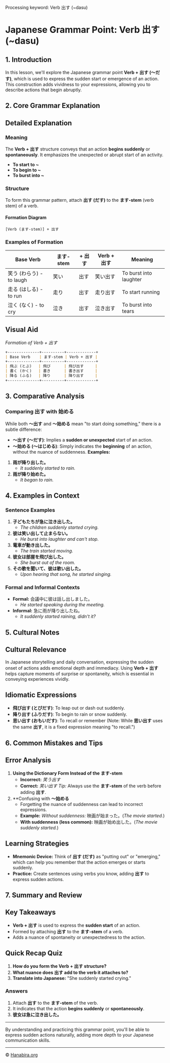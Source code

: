 Processing keyword: Verb 出す (~dasu)
# Japanese Grammar Point: Verb 出す (~dasu)

## 1. Introduction
In this lesson, we'll explore the Japanese grammar point **Verb + 出す (～だす)**, which is used to express the sudden start or emergence of an action. This construction adds vividness to your expressions, allowing you to describe actions that begin abruptly.
## 2. Core Grammar Explanation
## Detailed Explanation
### Meaning
The **Verb + 出す** structure conveys that an action **begins suddenly** or **spontaneously**. It emphasizes the unexpected or abrupt start of an activity.
- **To start to ~**
- **To begin to ~**
- **To burst into ~**
### Structure
To form this grammar pattern, attach **出す (だす)** to the **ます-stem** (verb stem) of a verb.
#### Formation Diagram
```
[Verb (ます-stem)] + 出す
```
### Examples of Formation
| Base Verb | ます-stem | + 出す | Verb + 出す | Meaning |
|-----------|-----------|--------|-------------|---------|
| 笑う (わらう) - to laugh | 笑い      | 出す   | 笑い出す      | To burst into laughter |
| 走る (はしる) - to run  | 走り      | 出す   | 走り出す      | To start running |
| 泣く (なく) - to cry    | 泣き      | 出す   | 泣き出す      | To burst into tears |
## Visual Aid
*Formation of Verb + 出す*

```markdown
+--------------+----------+-------------+
| Base Verb    | ます-stem | Verb + 出す |
+--------------+----------+-------------+
| 飛ぶ (とぶ)   | 飛び      | 飛び出す     |
| 書く (かく)   | 書き      | 書き出す     |
| 降る (ふる)   | 降り      | 降り出す     |
+--------------+----------+-------------+
```
## 3. Comparative Analysis
### Comparing **出す** with **始める**
While both **～出す** and **～始める** mean "to start doing something," there is a subtle difference:
- **～出す (～だす)**: Implies a **sudden or unexpected** start of an action.
- **～始める (～はじめる)**: Simply indicates the **beginning** of an action, without the nuance of suddenness.
**Examples:**
1. **雨が降り出した。**
   - *It suddenly started to rain.*
2. **雨が降り始めた。**
   - *It began to rain.*
## 4. Examples in Context
### Sentence Examples
1. **子どもたちが急に泣き出した。**
   - *The children suddenly started crying.*
2. **彼は笑い出して止まらない。**
   - *He burst into laughter and can't stop.*
3. **電車が動き出した。**
   - *The train started moving.*
4. **彼女は部屋を飛び出した。**
   - *She burst out of the room.*
5. **その歌を聞いて、彼は歌い出した。**
   - *Upon hearing that song, he started singing.*
### Formal and Informal Contexts
- **Formal:** 会議中に彼は話し出しました。
  - *He started speaking during the meeting.*
- **Informal:** 急に雨が降り出したね。
  - *It suddenly started raining, didn't it?*
## 5. Cultural Notes
## Cultural Relevance
In Japanese storytelling and daily conversation, expressing the sudden onset of actions adds emotional depth and immediacy. Using **Verb + 出す** helps capture moments of surprise or spontaneity, which is essential in conveying experiences vividly.
## Idiomatic Expressions
- **飛び出す (とびだす)**: To leap out or dash out suddenly.
- **降り出す (ふりだす)**: To begin to rain or snow suddenly.
- **思い出す (おもいだす)**: To recall or remember (Note: While **思い出す** uses the same **出す**, it is a fixed expression meaning "to recall.")
## 6. Common Mistakes and Tips
## Error Analysis
1. **Using the Dictionary Form Instead of the ます-stem**
   - **Incorrect:** *笑う出す*
   - **Correct:** *笑い出す*
   *Tip:* Always use the **ます-stem** of the verb before adding **出す**.
2. **Confusing with **～始める**
   - Forgetting the nuance of suddenness can lead to incorrect expressions.
   - **Example:** *Without suddenness:* 映画が始まった。(*The movie started.*)
   - **With suddenness (less common):** 映画が始め出した。(*The movie suddenly started.*)
## Learning Strategies
- **Mnemonic Device:** Think of **出す (だす)** as "putting out" or "emerging," which can help you remember that the action emerges or starts suddenly.
- **Practice:** Create sentences using verbs you know, adding **出す** to express sudden actions.
## 7. Summary and Review
## Key Takeaways
- **Verb + 出す** is used to express the **sudden start** of an action.
- Formed by attaching **出す** to the **ます-stem** of a verb.
- Adds a nuance of spontaneity or unexpectedness to the action.
## Quick Recap Quiz
1. **How do you form the Verb + 出す structure?**
2. **What nuance does 出す add to the verb it attaches to?**
3. **Translate into Japanese:** "She suddenly started crying."
### Answers
1. Attach **出す** to the **ます-stem** of the verb.
2. It indicates that the action **begins suddenly** or **spontaneously**.
3. **彼女は急に泣き出した。**

---
By understanding and practicing this grammar point, you'll be able to express sudden actions naturally, adding more depth to your Japanese communication skills. 


---

© [Hanabira.org](https://hanabira.org)
